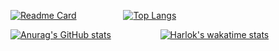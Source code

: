 [![Readme Card](https://github-readme-stats.vercel.app/api/pin/?username=KayCHENvip&repo=vulnerability-poc)](https://github.com/KayCHENvip/vulnerability-poc)&nbsp;&nbsp;&nbsp;&nbsp;&nbsp;&nbsp; &nbsp;&nbsp;&nbsp;&nbsp;&nbsp;&nbsp;&nbsp;&nbsp;&nbsp;&nbsp;&nbsp;&nbsp;[![Top Langs](https://github-readme-stats.vercel.app/api/top-langs/?username=KayCHENvip&layout=compact)](https://github.com/KayCHENvip/github-readme-stats)

[![Anurag's GitHub stats](https://github-readme-stats.vercel.app/api?username=KayCHENvip&show_icons=true&theme=synthwave)](https://github.com/KayCHENvip/github-readme-stats)&nbsp;&nbsp;&nbsp;&nbsp;&nbsp;&nbsp; &nbsp;&nbsp;&nbsp;&nbsp;&nbsp;&nbsp;&nbsp;&nbsp;&nbsp;&nbsp;&nbsp;&nbsp;
[![Harlok's wakatime stats](https://github-readme-stats.vercel.app/api/wakatime?username=KayCHENvip)](https://github.com/anuraghazra/github-readme-stats)






